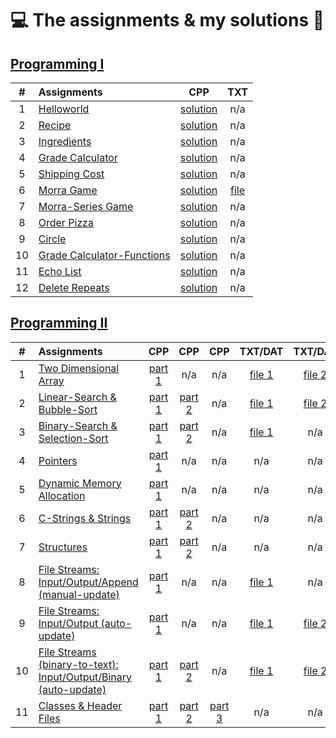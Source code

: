 # :computer: The assignments & my solutions :robot: 

## [Programming I](/programming-I)

| # | Assignments | CPP | TXT |
|:---:|:---|:---:|:---:|
| 1 | [Helloworld](programming-I/assignments/01-helloworld/docs/FA_A1_HelloWorld.pdf) | [solution](./programming-I/assignments/01-helloworld/HelloWorld.cpp) | n/a |
| 2 | [Recipe](programming-I/assignments/02-recipe/docs/FA_A2_Recipe.pdf) | [solution](./programming-I/assignments/02-recipe/recipe.cpp) | n/a | 
| 3 | [Ingredients](programming-I/assignments/03-ingredients/docs/FA_A3_Ingredient.pdf) | [solution](./programming-I/assignments/03-ingredients/ingredients.cpp) | n/a | 
| 4 | [Grade Calculator](programming-I/assignments/04-gradeCalc/docs/FA_A4_gradeCalc.pdf) | [solution](./programming-I/assignments/04-gradeCalc/gradeCalc.cpp) | n/a | 
| 5 | [Shipping Cost](programming-I/assignments/05-shippingCost/docs/FA_A5_shipping_Cost.pdf) | [solution](./programming-I/assignments/05-shippingCost/shippingCost.cpp) | n/a | 
| 6 | [Morra Game](programming-I/assignments/06-morra/docs/FA_A6_Morra.pdf) | [solution](./programming-I/assignments/06-morra/morra.cpp) |  [file](./programming-I/assignments/06-morra/result.txt) |
| 7 | [Morra-Series Game](programming-I/assignments/07-morreSeries/docs/FA_A7_MorraSerries.pdf) | [solution](./programming-I/assignments/07-morreSeries/morraSeries.cpp) | n/a | 
| 8 | [Order Pizza](programming-I/assignments/08-pizza/docs/FA_A8_Pizza.pdf) | [solution](./programming-I/assignments/08-pizza/pizza.cpp) | n/a |
| 9 | [Circle](programming-I/assignments/09-circleArea/docs/FA_A9CircleArea.pdf) | [solution](./programming-I/assignments/09-circleArea/circleArea.cpp) | n/a | 
| 10 | [Grade Calculator-Functions](programming-I/assignments/10-gradeCalc2/) | [solution](./programming-I/assignments/10-gradeCalc2/gradeCalc_2.cpp) | n/a | 
| 11 | [Echo List](programming-I/assignments/11-echoList/) | [solution](./programming-I/assignments/11-echoList/echoAList.cpp) | n/a | 
| 12 | [Delete Repeats](programming-I/assignments/12-deleteRepeats/docs/FA_A12_DeleteRepeats.pdf) | [solution](./programming-I/assignments/12-deleteRepeats/deleteRepeats.cpp) | n/a |  

## [Programming II](/programming-II)


| # | Assignments | CPP | CPP | CPP | TXT/DAT | TXT/DAT | TXT/DAT | Header | Header
|:---:|:---|:---:|:---:|:---:|:---:|:---:|:---:|:---:|:---:|
| 1 | [Two Dimensional Array](programming-II/assignments/01-twoDimensionalArray/docs/Assignment_1.pdf) | [part 1](./programming-II/assignments/01-twoDimensionalArray/assignment_1.cpp) | n/a | n/a | [file 1](./programming-II/assignments/01-twoDimensionalArray/Assignment1Data.txt) |  [file 2](./programming-II/assignments/01-twoDimensionalArray/Assignment1DataTest.txt) | n/a | n/a | n/a |
| 2 | [Linear-Search & Bubble-Sort](programming-II/assignments/02-linearSearch-BubbleSort/docs/Assignment_2.pdf) | [part 1](./programming-II/assignments/02-linearSearch-BubbleSort/assignment_2.1.cpp) | [part 2](./programming-II/assignments/02-linearSearch-BubbleSort/assignment_2.2.cpp) | n/a | [file 1](./programming-II/assignments/02-linearSearch-BubbleSort/Assignment1Data.txt) | [file 2](./programming-II/assignments/02-linearSearch-BubbleSort/StudentNames.txt) | n/a | n/a | n/a |
| 3 | [Binary-Search & Selection-Sort](programming-II/assignments/03-binarySearch-selectionSort/docs/Assignment_3.pdf) | [part 1](./programming-II/assignments/03-binarySearch-selectionSort/assignment_3.1.cpp) | [part 2](./programming-II/assignments/03-binarySearch-selectionSort/assignment_3.2.cpp) | n/a | [file 1](./programming-II/assignments/03-binarySearch-selectionSort/StudentNames.txt) | n/a | n/a | n/a | n/a |
| 4 | [Pointers](programming-II/assignments/04-pointers/docs/Assignment_4.pdf) | [part 1](./programming-II/assignments/04-pointers/assignment_4.cpp) | n/a | n/a | n/a | n/a | n/a | n/a | n/a |
| 5 | [Dynamic Memory Allocation](programming-II/assignments/05-dynamicMemoryAllocation/docs/Assignment_5.pdf) | [part 1](./programming-II/assignments/05-dynamicMemoryAllocation/assignment_5.cpp) | n/a | n/a | n/a | n/a | n/a | n/a | n/a |
| 6 | [C-Strings & Strings](programming-II/assignments/06-cString-string/docs/Assignment_6.pdf) | [part 1](./programming-II/assignments/06-cString-string/assignment_6.1.cpp) | [part 2](./programming-II/assignments/06-cString-string/assignment_6.2.cpp) | n/a | n/a | n/a | n/a | n/a | n/a |
| 7 | [Structures](programming-II/assignments/07-structures/docs/Assignment_7.pdf) | [part 1](./programming-II/assignments/07-structures/assignment_7.1.cpp) | [part 2](./programming-II/assignments/07-structures/assignment_7.2.cpp) | n/a | n/a | n/a | n/a | n/a | n/a |
| 8 | [File Streams: Input/Output/Append (manual-update)](programming-II/assignments/08-fstream-manualUpdate/docs/Assignment_8.pdf) | [part 1](./programming-II/assignments/08-fstream-manualUpdate/assignment_8.cpp) | n/a | n/a | [file 1](./programming-II/assignments/08-fstream-manualUpdate/Employees.txt) | n/a | n/a | n/a | n/a |
| 9 | [File Streams: Input/Output (auto-update)](programming-II/assignments/09-fstream-autoUpdate/docs/Assignment_9.pdf) | [part 1](./programming-II/assignments/09-fstream-autoUpdate/assignment_9.cpp) | n/a | n/a | [file 1](./programming-II/assignments/09-fstream-autoUpdate/Testers.txt) | [file 2](./programming-II/assignments/09-fstream-autoUpdate/Translation.txt) | n/a | n/a | n/a |
| 10 | [File Streams (binary-to-text): Input/Output/Binary (auto-update)](programming-II/assignments/10-fstream-autoUpdate-binaryToText/docs/Assignment_10.pdf) | [part 1](./programming-II/assignments/10-fstream-autoUpdate-binaryToText/assignment_10.1.cpp) | [part 2](./programming-II/assignments/10-fstream-autoUpdate-binaryToText/assignment_10.2.cpp) | n/a | [file 1](./programming-II/assignments/10-fstream-autoUpdate-binaryToText/Testers.dat) | [file 2](./programming-II/assignments/10-fstream-autoUpdate-binaryToText/Translation.txt) | [file 3](./programming-II/assignments/10-fstream-autoUpdate-binaryToText/Translation.txt) | n/a | n/a |
| 11 | [Classes & Header Files](programming-II/assignments/11-classes-headerFiles/docs/Assignment_11.pdf) | [part 1](./programming-II/assignments/11-classes-headerFiles/SportName.cpp) | [part 2](./programming-II/assignments/11-classes-headerFiles/Date.cpp) | [part 3](./programming-II/assignments/11-classes-headerFiles/Sport.cpp) | n/a | n/a | n/a | [file 1](./programming-II/assignments/11-classes-headerFiles/Date.h) | [file 2](./programming-II/assignments/11-classes-headerFiles/Sport.h) |

